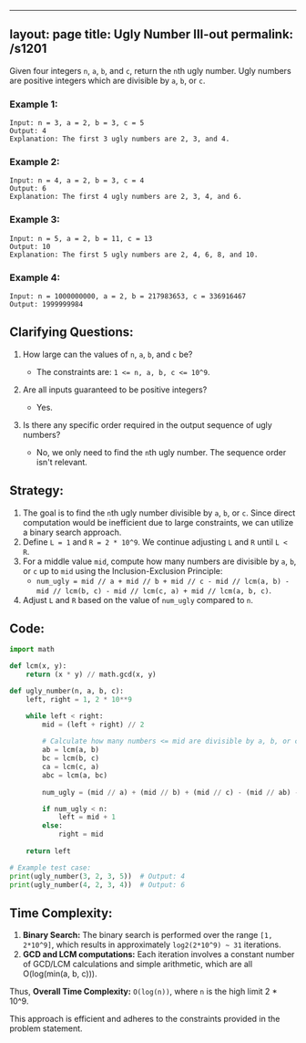 
---
layout: page
title:  Ugly Number III-out
permalink: /s1201
---
Given four integers `n`, `a`, `b`, and `c`, return the `n`th ugly number. Ugly numbers are positive integers which are divisible by `a`, `b`, or `c`.

### Example 1:
```
Input: n = 3, a = 2, b = 3, c = 5
Output: 4
Explanation: The first 3 ugly numbers are 2, 3, and 4.
```

### Example 2:
```
Input: n = 4, a = 2, b = 3, c = 4
Output: 6
Explanation: The first 4 ugly numbers are 2, 3, 4, and 6.
```

### Example 3:
```
Input: n = 5, a = 2, b = 11, c = 13
Output: 10
Explanation: The first 5 ugly numbers are 2, 4, 6, 8, and 10.
```

### Example 4:
```
Input: n = 1000000000, a = 2, b = 217983653, c = 336916467
Output: 1999999984
```

## Clarifying Questions:
1. How large can the values of `n`, `a`, `b`, and `c` be?
   - The constraints are: `1 <= n, a, b, c <= 10^9`.
   
2. Are all inputs guaranteed to be positive integers?
   - Yes.

3. Is there any specific order required in the output sequence of ugly numbers?
   - No, we only need to find the `n`th ugly number. The sequence order isn't relevant.

## Strategy:
1. The goal is to find the `n`th ugly number divisible by `a`, `b`, or `c`. Since direct computation would be inefficient due to large constraints, we can utilize a binary search approach.
2. Define `L = 1` and `R = 2 * 10^9`. We continue adjusting `L` and `R` until `L < R`.
3. For a middle value `mid`, compute how many numbers are divisible by `a`, `b`, or `c` up to `mid` using the Inclusion-Exclusion Principle:
   - `num_ugly = mid // a + mid // b + mid // c - mid // lcm(a, b) - mid // lcm(b, c) - mid // lcm(c, a) + mid // lcm(a, b, c)`.
4. Adjust `L` and `R` based on the value of `num_ugly` compared to `n`.

## Code:

```python
import math

def lcm(x, y):
    return (x * y) // math.gcd(x, y)

def ugly_number(n, a, b, c):
    left, right = 1, 2 * 10**9

    while left < right:
        mid = (left + right) // 2
        
        # Calculate how many numbers <= mid are divisible by a, b, or c
        ab = lcm(a, b)
        bc = lcm(b, c)
        ca = lcm(c, a)
        abc = lcm(a, bc)
        
        num_ugly = (mid // a) + (mid // b) + (mid // c) - (mid // ab) - (mid // bc) - (mid // ca) + (mid // abc)

        if num_ugly < n:
            left = mid + 1
        else:
            right = mid
    
    return left

# Example test case:
print(ugly_number(3, 2, 3, 5))  # Output: 4
print(ugly_number(4, 2, 3, 4))  # Output: 6
```


## Time Complexity:
1. **Binary Search:** The binary search is performed over the range `[1, 2*10^9]`, which results in approximately `log2(2*10^9) ~ 31` iterations.
2. **GCD and LCM computations:** Each iteration involves a constant number of GCD/LCM calculations and simple arithmetic, which are all O(log(min(a, b, c))).

Thus, **Overall Time Complexity:** `O(log(n))`, where `n` is the high limit 2 * 10^9.

This approach is efficient and adheres to the constraints provided in the problem statement.